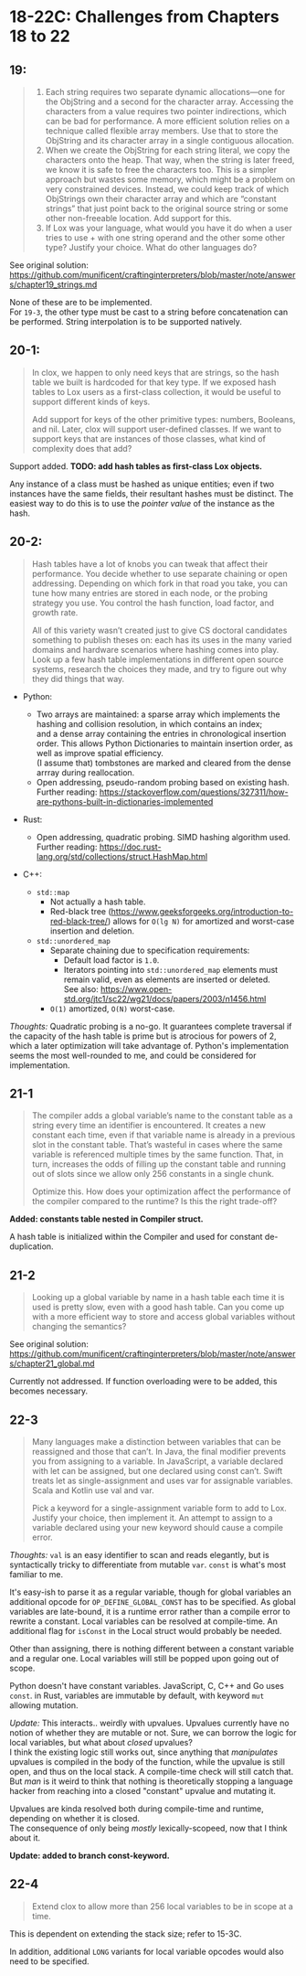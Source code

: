 # 18-22C: Challenges from Chapters 18 to 22

## 19:

<blockquote><ol>
<li>Each string requires two separate dynamic allocations—one for the ObjString and a second for the character array. Accessing the characters from a value requires two pointer indirections, which can be bad for performance. A more efficient solution relies on a technique called flexible array members. Use that to store the ObjString and its character array in a single contiguous allocation.</li>

<li>When we create the ObjString for each string literal, we copy the characters onto the heap. That way, when the string is later freed, we know it is safe to free the characters too.  
This is a simpler approach but wastes some memory, which might be a problem on very constrained devices. Instead, we could keep track of which ObjStrings own their character array and which are “constant strings” that just point back to the original source string or some other non-freeable location. Add support for this.</li>

<li>If Lox was your language, what would you have it do when a user tries to use + with one string operand and the other some other type? Justify your choice. What do other languages do?</li>
</ol></blockquote>

See original solution: https://github.com/munificent/craftinginterpreters/blob/master/note/answers/chapter19_strings.md

None of these are to be implemented.  
For `19-3`, the other type must be cast to a string before concatenation can be performed. String interpolation is to be supported natively.

## 20-1:

<blockquote>
In clox, we happen to only need keys that are strings, so the hash table we built is hardcoded for that key type. If we exposed hash tables to Lox users as a first-class collection, it would be useful to support different kinds of keys.

Add support for keys of the other primitive types: numbers, Booleans, and nil. Later, clox will support user-defined classes. If we want to support keys that are instances of those classes, what kind of complexity does that add?
</blockquote>

Support added. **TODO: add hash tables as first-class Lox objects.**

Any instance of a class must be hashed as unique entities; even if two instances have the same fields, their resultant hashes must be distinct. The easiest way to do this is to use the *pointer value* of the instance as the hash.

## 20-2:

<blockquote>
Hash tables have a lot of knobs you can tweak that affect their performance. You decide whether to use separate chaining or open addressing. Depending on which fork in that road you take, you can tune how many entries are stored in each node, or the probing strategy you use. You control the hash function, load factor, and growth rate.

All of this variety wasn’t created just to give CS doctoral candidates something to publish theses on: each has its uses in the many varied domains and hardware scenarios where hashing comes into play. Look up a few hash table implementations in different open source systems, research the choices they made, and try to figure out why they did things that way.
</blockquote>

- Python:
  - Two arrays are maintained: a sparse array which implements the hashing and collision resolution, in which contains an index;  
  and a dense array containing the entries in chronological insertion order. This allows Python Dictionaries to maintain insertion order, as well as improve spatial efficiency.  
  (I assume that) tombstones are marked and cleared from the dense arrray during reallocation.
  - Open addressing, pseudo-random probing based on existing hash.    
  Further reading: https://stackoverflow.com/questions/327311/how-are-pythons-built-in-dictionaries-implemented

- Rust:
  - Open addressing, quadratic probing. SIMD hashing algorithm used.  
  Further reading: https://doc.rust-lang.org/std/collections/struct.HashMap.html

- C++:
  - `std::map`
    - Not actually a hash table.
    - Red-black tree (https://www.geeksforgeeks.org/introduction-to-red-black-tree/) allows for `O(lg N)` for amortized and worst-case insertion and deletion.
  - `std::unordered_map`
    - Separate chaining due to specification requirements:
      - Default load factor is `1.0`.
      - Iterators pointing into `std::unordered_map` elements must remain valid, even as elements are inserted or deleted.  
      See also: https://www.open-std.org/jtc1/sc22/wg21/docs/papers/2003/n1456.html
    - `O(1)` amortized, `O(N)` worst-case.

*Thoughts:* Quadratic probing is a no-go. It guarantees complete traversal if the capacity of the hash table is prime but is atrocious for powers of 2, which a later optimization will take advantage of. Python's implementation seems the most well-rounded to me, and could be considered for implementation.

## 21-1

<blockquote>
The compiler adds a global variable’s name to the constant table as a string every time an identifier is encountered. It creates a new constant each time, even if that variable name is already in a previous slot in the constant table. That’s wasteful in cases where the same variable is referenced multiple times by the same function. That, in turn, increases the odds of filling up the constant table and running out of slots since we allow only 256 constants in a single chunk.

Optimize this. How does your optimization affect the performance of the compiler compared to the runtime? Is this the right trade-off?
</blockquote>

**Added: constants table nested in Compiler struct.**

A hash table is initialized within the Compiler and used for constant de-duplication.

## 21-2

<blockquote>
Looking up a global variable by name in a hash table each time it is used is pretty slow, even with a good hash table. Can you come up with a more efficient way to store and access global variables without changing the semantics?
</blockquote>

See original solution: https://github.com/munificent/craftinginterpreters/blob/master/note/answers/chapter21_global.md

Currently not addressed. If function overloading were to be added, this becomes necessary.

## 22-3
<blockquote>
Many languages make a distinction between variables that can be reassigned and those that can’t. In Java, the final modifier prevents you from assigning to a variable. In JavaScript, a variable declared with let can be assigned, but one declared using const can’t. Swift treats let as single-assignment and uses var for assignable variables. Scala and Kotlin use val and var.

Pick a keyword for a single-assignment variable form to add to Lox. Justify your choice, then implement it. An attempt to assign to a variable declared using your new keyword should cause a compile error.
</blockquote>

*Thoughts:* `val` is an easy identifier to scan and reads elegantly, but is syntactically tricky to differentiate from mutable `var`. `const` is what's most familiar to me. 

It's easy-ish to parse it as a regular variable, though for global variables an additional opcode for `OP_DEFINE_GLOBAL_CONST` has to be specified. As global variables are late-bound, it is a runtime error rather than a compile error to rewrite a constant. Local variables can be resolved at compile-time. An additional flag for `isConst` in the Local struct would probably be needed.

Other than assigning, there is nothing different between a constant variable and a regular one. Local variables will still be popped upon going out of scope.

Python doesn't have constant variables. JavaScript, C, C++ and Go uses `const`. in Rust, variables are immutable by default, with keyword `mut` allowing mutation.

*Update:* This interacts.. weirdly with upvalues. Upvalues currently have no notion of whether they are mutable or not. Sure, we can borrow the logic for local variables, but what about *closed* upvalues?  
I think the existing logic still works out, since anything that *manipulates* upvalues is compiled in the body of the function, while the upvalue is still open, and thus on the local stack. A compile-time check will still catch that.  
But *man* is it weird to think that nothing is theoretically stopping a language hacker from reaching into a closed "constant" upvalue and mutating it.

Upvalues are kinda resolved both during compile-time and runtime, depending on whether it is closed.  
The consequence of only being *mostly* lexically-scopeed, now that I think about it.

**Update: added to branch const-keyword.**

## 22-4

<blockquote>
Extend clox to allow more than 256 local variables to be in scope at a time.
</blockquote>

This is dependent on extending the stack size; refer to 15-3C.

In addition, additional `LONG` variants for local variable opcodes would also need to be specified.